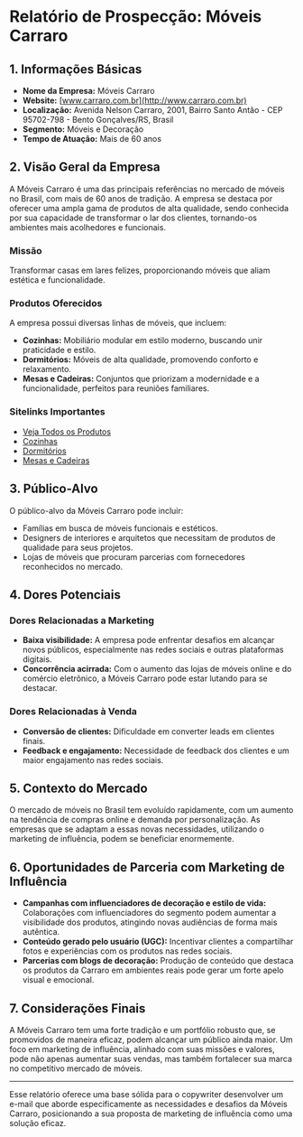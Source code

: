 # Relatório de Prospecção: Móveis Carraro

## 1. Informações Básicas
- **Nome da Empresa:** Móveis Carraro
- **Website:** [www.carraro.com.br](http://www.carraro.com.br)
- **Localização:** Avenida Nelson Carraro, 2001, Bairro Santo Antão - CEP 95702-798 - Bento Gonçalves/RS, Brasil
- **Segmento:** Móveis e Decoração
- **Tempo de Atuação:** Mais de 60 anos

## 2. Visão Geral da Empresa
A Móveis Carraro é uma das principais referências no mercado de móveis no Brasil, com mais de 60 anos de tradição. A empresa se destaca por oferecer uma ampla gama de produtos de alta qualidade, sendo conhecida por sua capacidade de transformar o lar dos clientes, tornando-os ambientes mais acolhedores e funcionais.

### Missão
Transformar casas em lares felizes, proporcionando móveis que aliam estética e funcionalidade.

### Produtos Oferecidos
A empresa possui diversas linhas de móveis, que incluem:
- **Cozinhas:** Mobiliário modular em estilo moderno, buscando unir praticidade e estilo.
- **Dormitórios:** Móveis de alta qualidade, promovendo conforto e relaxamento.
- **Mesas e Cadeiras:** Conjuntos que priorizam a modernidade e a funcionalidade, perfeitos para reuniões familiares.

### Sitelinks Importantes
- [Veja Todos os Produtos](https://carraro.com.br/en/produtos)
- [Cozinhas](https://carraro.com.br/en/produtos/cozinhas)
- [Dormitórios](https://carraro.com.br/en/produtos/dormitorios)
- [Mesas e Cadeiras](https://carraro.com.br/en/produtos/mesas-e-cadeiras)

## 3. Público-Alvo
O público-alvo da Móveis Carraro pode incluir:
- Famílias em busca de móveis funcionais e estéticos.
- Designers de interiores e arquitetos que necessitam de produtos de qualidade para seus projetos.
- Lojas de móveis que procuram parcerias com fornecedores reconhecidos no mercado.

## 4. Dores Potenciais
### Dores Relacionadas a Marketing
- **Baixa visibilidade:** A empresa pode enfrentar desafios em alcançar novos públicos, especialmente nas redes sociais e outras plataformas digitais.
- **Concorrência acirrada:** Com o aumento das lojas de móveis online e do comércio eletrônico, a Móveis Carraro pode estar lutando para se destacar.

### Dores Relacionadas à Venda
- **Conversão de clientes:** Dificuldade em converter leads em clientes finais.
- **Feedback e engajamento:** Necessidade de feedback dos clientes e um maior engajamento nas redes sociais.

## 5. Contexto do Mercado
O mercado de móveis no Brasil tem evoluído rapidamente, com um aumento na tendência de compras online e demanda por personalização. As empresas que se adaptam a essas novas necessidades, utilizando o marketing de influência, podem se beneficiar enormemente.

## 6. Oportunidades de Parceria com Marketing de Influência
- **Campanhas com influenciadores de decoração e estilo de vida:** Colaborações com influenciadores do segmento podem aumentar a visibilidade dos produtos, atingindo novas audiências de forma mais autêntica.
- **Conteúdo gerado pelo usuário (UGC):** Incentivar clientes a compartilhar fotos e experiências com os produtos nas redes sociais.
- **Parcerias com blogs de decoração:** Produção de conteúdo que destaca os produtos da Carraro em ambientes reais pode gerar um forte apelo visual e emocional.

## 7. Considerações Finais
A Móveis Carraro tem uma forte tradição e um portfólio robusto que, se promovidos de maneira eficaz, podem alcançar um público ainda maior. Um foco em marketing de influência, alinhado com suas missões e valores, pode não apenas aumentar suas vendas, mas também fortalecer sua marca no competitivo mercado de móveis.

---

Esse relatório oferece uma base sólida para o copywriter desenvolver um e-mail que aborde especificamente as necessidades e desafios da Móveis Carraro, posicionando a sua proposta de marketing de influência como uma solução eficaz.